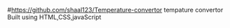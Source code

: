 #https://github.com/shaal123/Temperature-convertor
tempature convertor Built using HTML,CSS,javaScript
